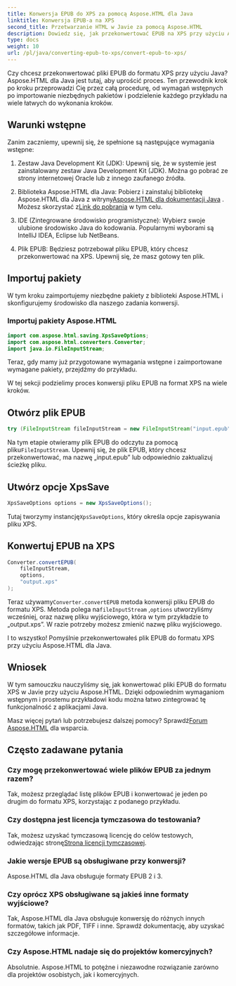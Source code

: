 ```yaml
---
title: Konwersja EPUB do XPS za pomocą Aspose.HTML dla Java
linktitle: Konwersja EPUB-a na XPS
second_title: Przetwarzanie HTML w Javie za pomocą Aspose.HTML
description: Dowiedz się, jak przekonwertować EPUB na XPS przy użyciu Aspose.HTML dla Java. Przewodnik krok po kroku dotyczący bezproblemowej konwersji plików EPUB na XPS. Spróbuj teraz!
type: docs
weight: 10
url: /pl/java/converting-epub-to-xps/convert-epub-to-xps/
---
```


Czy chcesz przekonwertować pliki EPUB do formatu XPS przy użyciu Java? Aspose.HTML dla Java jest tutaj, aby uprościć proces. Ten przewodnik krok po kroku przeprowadzi Cię przez całą procedurę, od wymagań wstępnych po importowanie niezbędnych pakietów i podzielenie każdego przykładu na wiele łatwych do wykonania kroków.

## Warunki wstępne

Zanim zaczniemy, upewnij się, że spełnione są następujące wymagania wstępne:

1. Zestaw Java Development Kit (JDK): Upewnij się, że w systemie jest zainstalowany zestaw Java Development Kit (JDK). Można go pobrać ze strony internetowej Oracle lub z innego zaufanego źródła.

2. Biblioteka Aspose.HTML dla Java: Pobierz i zainstaluj bibliotekę Aspose.HTML dla Java z witryny[Aspose.HTML dla dokumentacji Java](https://reference.aspose.com/html/java/) . Możesz skorzystać z[Link do pobrania](https://releases.aspose.com/html/java/) w tym celu.

3. IDE (Zintegrowane środowisko programistyczne): Wybierz swoje ulubione środowisko Java do kodowania. Popularnymi wyborami są IntelliJ IDEA, Eclipse lub NetBeans.

4. Plik EPUB: Będziesz potrzebował pliku EPUB, który chcesz przekonwertować na XPS. Upewnij się, że masz gotowy ten plik.

## Importuj pakiety

W tym kroku zaimportujemy niezbędne pakiety z biblioteki Aspose.HTML i skonfigurujemy środowisko dla naszego zadania konwersji.

### Importuj pakiety Aspose.HTML

```java
import com.aspose.html.saving.XpsSaveOptions;
import com.aspose.html.converters.Converter;
import java.io.FileInputStream;
```

Teraz, gdy mamy już przygotowane wymagania wstępne i zaimportowane wymagane pakiety, przejdźmy do przykładu.

W tej sekcji podzielimy proces konwersji pliku EPUB na format XPS na wiele kroków.

## Otwórz plik EPUB

```java
try (FileInputStream fileInputStream = new FileInputStream("input.epub")) {
```

 Na tym etapie otwieramy plik EPUB do odczytu za pomocą pliku`FileInputStream`. Upewnij się, że plik EPUB, który chcesz przekonwertować, ma nazwę „input.epub” lub odpowiednio zaktualizuj ścieżkę pliku.

## Utwórz opcje XpsSave

```java
XpsSaveOptions options = new XpsSaveOptions();
```

 Tutaj tworzymy instancję`XpsSaveOptions`, który określa opcje zapisywania pliku XPS.

## Konwertuj EPUB na XPS

```java
Converter.convertEPUB(
    fileInputStream,
    options,
    "output.xps"
);
```

 Teraz używamy`Converter.convertEPUB` metoda konwersji pliku EPUB do formatu XPS. Metoda polega na`fileInputStream` ,`options` utworzyliśmy wcześniej, oraz nazwę pliku wyjściowego, która w tym przykładzie to „output.xps”. W razie potrzeby możesz zmienić nazwę pliku wyjściowego.

I to wszystko! Pomyślnie przekonwertowałeś plik EPUB do formatu XPS przy użyciu Aspose.HTML dla Java.

## Wniosek

W tym samouczku nauczyliśmy się, jak konwertować pliki EPUB do formatu XPS w Javie przy użyciu Aspose.HTML. Dzięki odpowiednim wymaganiom wstępnym i prostemu przykładowi kodu można łatwo zintegrować tę funkcjonalność z aplikacjami Java.

 Masz więcej pytań lub potrzebujesz dalszej pomocy? Sprawdź[Forum Aspose.HTML](https://forum.aspose.com/) dla wsparcia.

## Często zadawane pytania

### Czy mogę przekonwertować wiele plików EPUB za jednym razem?
Tak, możesz przeglądać listę plików EPUB i konwertować je jeden po drugim do formatu XPS, korzystając z podanego przykładu.

### Czy dostępna jest licencja tymczasowa do testowania?
 Tak, możesz uzyskać tymczasową licencję do celów testowych, odwiedzając stronę[Strona licencji tymczasowej](https://purchase.aspose.com/temporary-license/).

### Jakie wersje EPUB są obsługiwane przy konwersji?
Aspose.HTML dla Java obsługuje formaty EPUB 2 i 3.

### Czy oprócz XPS obsługiwane są jakieś inne formaty wyjściowe?
Tak, Aspose.HTML dla Java obsługuje konwersję do różnych innych formatów, takich jak PDF, TIFF i inne. Sprawdź dokumentację, aby uzyskać szczegółowe informacje.

### Czy Aspose.HTML nadaje się do projektów komercyjnych?
Absolutnie. Aspose.HTML to potężne i niezawodne rozwiązanie zarówno dla projektów osobistych, jak i komercyjnych.